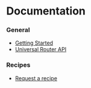 # Documentation

### General

* [Getting Started](https://github.com/kriasoft/universal-router/blob/master/docs/getting-started.md)
* [Universal Router API](https://github.com/kriasoft/universal-router/blob/master/docs/api.md)

### Recipes

* [Request a recipe](https://github.com/kriasoft/universal-router/issues/new)
